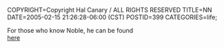 COPYRIGHT=Copyright Hal Canary / ALL RIGHTS RESERVED
TITLE=NN
DATE=2005-02-15 21:26:28-06:00 (CST)
POSTID=399
CATEGORIES=life;

For those who know Noble, he can be found  
[here](http://novitzki.blogspot.com)
